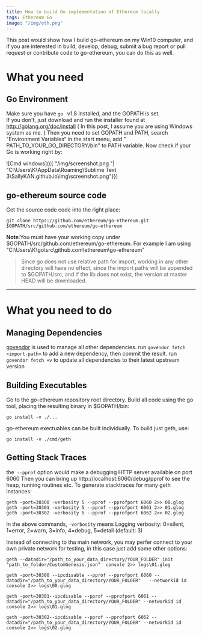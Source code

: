 ```yaml
---
title: How to build Go implementation of Ethereum locally
tags: Ethereum Go
image: "/img/eth.png"
---
```


This post would show how I build go-ethereum on my Win10 computer, and if you  are interested in build, develop, debug, submit a bug report or pull request or contribute code to go-ethereum, you can do this as well.

# What you need
## Go Environment
Make sure you have `go ` v1.8 installed, and the GOPATH is set.  
If you don't, just download and run the installer found at http://golang.org/doc/install ( In this post, I assume you are using Windows system as me. ) 
Then you need to set GOPATH and PATH,  search "Environment Variables“ in the start menu, add " PATH_TO_YOUR_GO_DIRECTORY/bin" to PATH variable. 
Now check if your Go is working right by:

![Cmd windows]({{ "/img/screenshot.png "| "C:\Users\K\AppData\Roaming\Sublime Text 3\SallyKAN.github.io\img\screenshot.png"}})

## go-ethereum source code

Get the source code code into the right place:
```
git clone https://github.com/ethereum/go-ethereum.git $GOPATH/src/github.com/ethereum/go-ethereum
```

**Note**:You must have your working copy under $GOPATH/src/github.com/ethereum/go-ethereum.
For example I am using  "C:\Users\K\go\src\github.com\ethereum\go-ethereum" 

>Since go does not use relative path for import, working in any other directory will have no effect, since the import paths will be appended to $GOPATH/src, and if the lib does not exist, the version at master HEAD will be downloaded.

---------
# What you need to do
## Managing Dependencies

[govendor](https://github.com/kardianos/govendor) is used to manage all other dependencies.
run `govendor fetch <import-path>`  to add a new dependency, then commit the result.
run `govendor fetch +v` to update all dependencies to their latest upstream version
## Building Executables
Go to the go-ethereum repository root directory.
Build all code using the go tool, placing the resulting binary in $GOPATH/bin:
```
go install -v ./...
```

go-ethereum exectuables can be built individually. To build just geth, use:
```
go install -v ./cmd/geth
```

## Getting Stack Traces
the` --pprof` option would make a debugging HTTP server available on port 6060
Then you can bring up http://localhost:6060/debug/pprof to see the heap, running routines etc. 
To generate stacktraces for many geth instances:
```
geth -port=30300 -verbosity 5 --pprof --pprofport 6060 2>> 00.glog
geth -port=30301 -verbosity 5 --pprof --pprofport 6061 2>> 01.glog
geth -port=30302 -verbosity 5 --pprof --pprofport 6062 2>> 02.glog
```
In the above commands, `-verbosity` means Logging verbosity: 0=silent, 1=error, 2=warn, 3=info, 4=debug, 5=detail (default: 3)

Instead of connecting to tha main network,  you may perfer connect to your own private network for testing, in this case just add some other options:
```
geth --datadir="/path_to_your_data_directory/YOUR_FOLDER" init "path_to_folder/CustomGenesis.json"  console 2>> logs\01.glog

geth -port=30300 --ipcdisable --pprof --pprofport 6060 --datadir="/path_to_your_data_directory/YOUR_FOLDER"   --networkid id  console 2>> logs\00.glog

geth -port=30301--ipcdisable --pprof --pprofport 6061 --datadir="/path_to_your_data_directory/YOUR_FOLDER" --networkid id  console 2>> logs\01.glog

geth -port=30302--ipcdisable --pprof --pprofport 6062 --
datadir="/path_to_your_data_directory/YOUR_FOLDER" --networkid id  console 2>> logs\02.glog

```